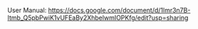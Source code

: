User Manual: https://docs.google.com/document/d/1lmr3n7B-Itmb_Q5pbPwiK1vUFEaBy2XhbelwmIOPKfg/edit?usp=sharing
